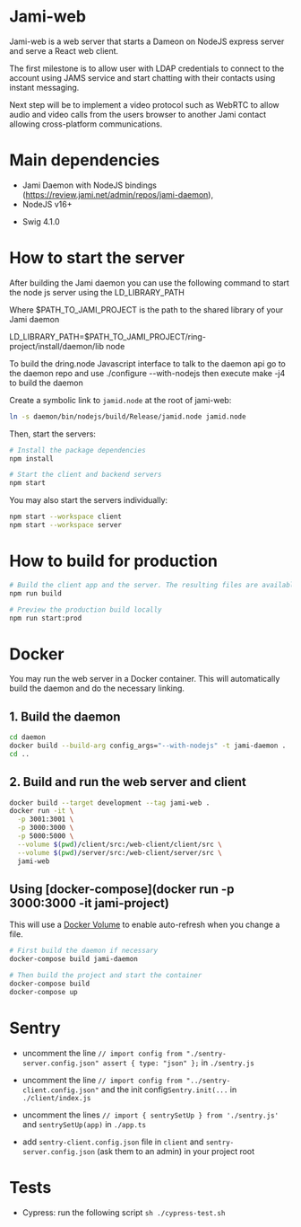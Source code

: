 # Jami-web

Jami-web is a web server that starts a Dameon on NodeJS express server and serve a React web client.

The first milestone is to allow user with LDAP credentials to connect to the account using JAMS service and start chatting with their contacts using instant messaging.

Next step will be to implement a video protocol such as WebRTC to allow audio and video calls from the users browser to another Jami contact allowing cross-platform communications.

# Main dependencies

- Jami Daemon with NodeJS bindings (https://review.jami.net/admin/repos/jami-daemon),
- NodeJS v16+

* Swig 4.1.0

# How to start the server

After building the Jami daemon you can use the following command to start the node js server using the LD_LIBRARY_PATH

Where $PATH_TO_JAMI_PROJECT is the path to the shared library of your Jami daemon

LD_LIBRARY_PATH=$PATH_TO_JAMI_PROJECT/ring-project/install/daemon/lib node

To build the dring.node Javascript interface to talk to the daemon api go to the daemon repo and use ./configure --with-nodejs then execute make -j4 to build the daemon

Create a symbolic link to `jamid.node` at the root of jami-web:

```bash
ln -s daemon/bin/nodejs/build/Release/jamid.node jamid.node
```

Then, start the servers:

```bash
# Install the package dependencies
npm install

# Start the client and backend servers
npm start
```

You may also start the servers individually:

```bash
npm start --workspace client
npm start --workspace server
```

# How to build for production

```bash
# Build the client app and the server. The resulting files are available in `client/dist` and `server/dist` respectively
npm run build

# Preview the production build locally
npm run start:prod
```

# Docker

You may run the web server in a Docker container. This will automatically build the daemon and do the necessary linking.

## 1. Build the daemon

```bash
cd daemon
docker build --build-arg config_args="--with-nodejs" -t jami-daemon .
cd ..
```

## 2. Build and run the web server and client

```bash
docker build --target development --tag jami-web .
docker run -it \
  -p 3001:3001 \
  -p 3000:3000 \
  -p 5000:5000 \
  --volume $(pwd)/client/src:/web-client/client/src \
  --volume $(pwd)/server/src:/web-client/server/src \
  jami-web
```

## Using [docker-compose](docker run -p 3000:3000 -it jami-project)

This will use a [Docker Volume](https://docs.docker.com/storage/volumes/) to enable auto-refresh when you change a file.

```bash
# First build the daemon if necessary
docker-compose build jami-daemon

# Then build the project and start the container
docker-compose build
docker-compose up
```

# Sentry

- uncomment the line `// import config from "./sentry-server.config.json" assert { type: "json" };` in `./sentry.js`

- uncomment the line `// import config from "../sentry-client.config.json"` and the init config`Sentry.init(...` in `./client/index.js`

- uncomment the lines `// import { sentrySetUp } from './sentry.js'` and `sentrySetUp(app)` in `./app.ts`

- add `sentry-client.config.json` file in `client` and `sentry-server.config.json` (ask them to an admin) in your project root

# Tests

- Cypress: run the following script `sh ./cypress-test.sh`
